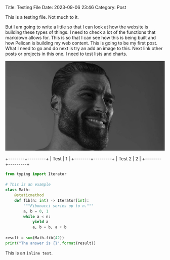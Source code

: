 Title: Testing File
Date: 2023-09-06 23:46
Category: Post

This is a testing file. Not much to it.

But I am going to write a little so that I can look at how the website is building these types of things. I need to check a lot of the functions that markdown allows for. This is so that I can see how this is being built and how Pelican is building my web content. This is going to be my first post. What I need to go and do next is try an add an image to this. Next link other posts or projects in this one. I need to test lists and charts.


![Local Image](./assets/gigachad.png)


+--------+---------+
| Test   | 1       |
+--------+---------+
| Test 2 | 2       |
+--------+---------+


``` python
from typing import Iterator

# This is an example
class Math:
    @staticmethod
    def fib(n: int) -> Iterator[int]:
        """Fibonacci series up to n."""
        a, b = 0, 1
        while a < n:
            yield a
            a, b = b, a + b

result = sum(Math.fib(42))
print("The answer is {}".format(result))
```

This is an `inline test`.


